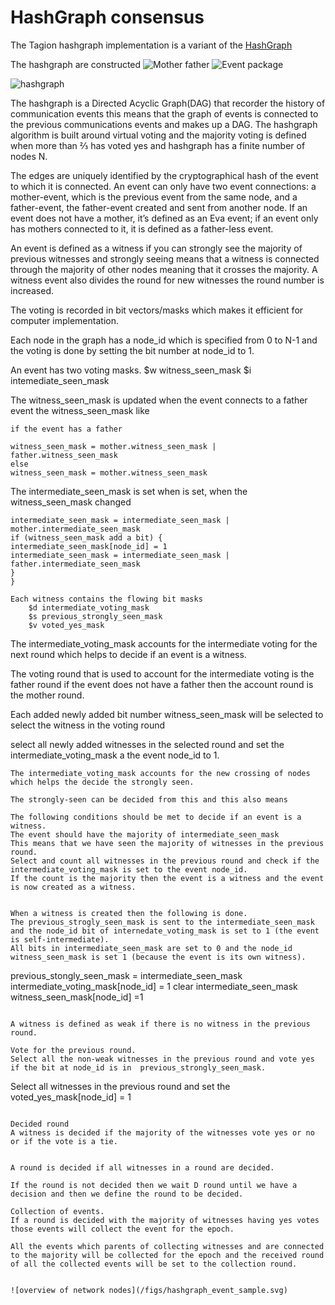 # HashGraph consensus

The Tagion hashgraph implementation is a variant of the [HashGraph](https://www.swirlds.com/downloads/SWIRLDS-TR-2016-01.pdf)


The hashgraph are constructed 
![Mother father](/figs/mother_father.svg)
![Event package](/figs/event_package.svg)

![hashgraph](/figs/hashgraph.svg)


The hashgraph is a Directed Acyclic Graph(DAG) that recorder the history of communication events this means that the graph of events is connected to the previous communications events and makes up a DAG.
The hashgraph algorithm is built around virtual voting and the majority voting is defined when more than  ⅔ has voted yes and hashgraph has a finite number of nodes N.


The edges are uniquely identified by the cryptographical hash of the event to which it is connected. An event can only have two event connections: a mother-event, which is the previous event from the same node, and a father-event, the father-event created and sent from another node.
If an event does not have a mother, it’s defined as an Eva event; if an event only has mothers connected to it, it is defined as a father-less event.

An event is defined as a witness if you can strongly see the majority of previous witnesses and strongly seeing means that a witness is connected through the majority of other nodes meaning that it crosses the majority. 
A witness event also divides the round for new witnesses the round number is increased.


The voting is recorded in bit vectors/masks which makes it efficient for computer implementation.

Each node in the graph has a node_id which is specified from 0 to N-1 and the voting is done by setting the bit number at node_id to 1. 

An event has two voting masks.
	$w witness_seen_mask
	$i intemediate_seen_mask


The witness_seen_mask is updated when the event connects to a father event the witness_seen_mask like
```
if the event has a father

witness_seen_mask = mother.witness_seen_mask | father.witness_seen_mask
else
witness_seen_mask = mother.witness_seen_mask
```

The intermediate_seen_mask is set when is set, when the witness_seen_mask changed
```
intermediate_seen_mask = intermediate_seen_mask | mother.intermediate_seen_mask
if (witness_seen_mask add a bit) {
intermediate_seen_mask[node_id] = 1
intermediate_seen_mask = intermediate_seen_mask | father.intermediate_seen_mask
}
}

Each witness contains the flowing bit masks
	$d intermediate_voting_mask
	$s previous_strongly_seen_mask
	$v voted_yes_mask
```
The intermediate_voting_mask accounts for the intermediate voting for the next round which helps to decide if an event is a witness.

The voting round that is used to account for the intermediate voting is the father round if the event does not have a father then the account round is the mother round.

Each added newly added bit number witness_seen_mask will be selected to select the witness in the voting round

select all newly added witnesses in the selected round and set the intermediate_voting_mask a the event  node_id to 1.

``` 
The intermediate_voting_mask accounts for the new crossing of nodes which helps the decide the strongly seen.

The strongly-seen can be decided from this and this also means

The following conditions should be met to decide if an event is a witness.
The event should have the majority of intermediate_seen_mask 
This means that we have seen the majority of witnesses in the previous round.
Select and count all witnesses in the previous round and check if the intermediate_voting_mask is set to the event node_id.
If the count is the majority then the event is a witness and the event is now created as a witness.


When a witness is created then the following is done.
The previous_strogly_seen_mask is sent to the intermediate_seen_mask and the node_id bit of internedate_voting_mask is set to 1 (the event is self-intermediate).
All bits in intermediate_seen_mask are set to 0 and the node_id witness_seen_mask is set 1 (because the event is its own witness).

```
 previous_stongly_seen_mask = intermediate_seen_mask
intermediate_voting_mask[node_id]  = 1
clear intermediate_seen_mask
witness_seen_mask[node_id] =1
```

A witness is defined as weak if there is no witness in the previous round.
 
Vote for the previous round.
Select all the non-weak witnesses in the previous round and vote yes if the bit at node_id is in  previous_strongly_seen_mask.
```
Select all witnesses in the previous round and set the voted_yes_mask[node_id]  = 1
```

Decided round
A witness is decided if the majority of the witnesses vote yes or no or if the vote is a tie. 


A round is decided if all witnesses in a round are decided.

If the round is not decided then we wait D round until we have a decision and then we define the round to be decided. 
 
Collection of events.
If a round is decided with the majority of witnesses having yes votes those events will collect the event for the epoch.

All the events which parents of collecting witnesses and are connected to the majority will be collected for the epoch and the received round of all the collected events will be set to the collection round.
  

![overview of network nodes](/figs/hashgraph_event_sample.svg)

